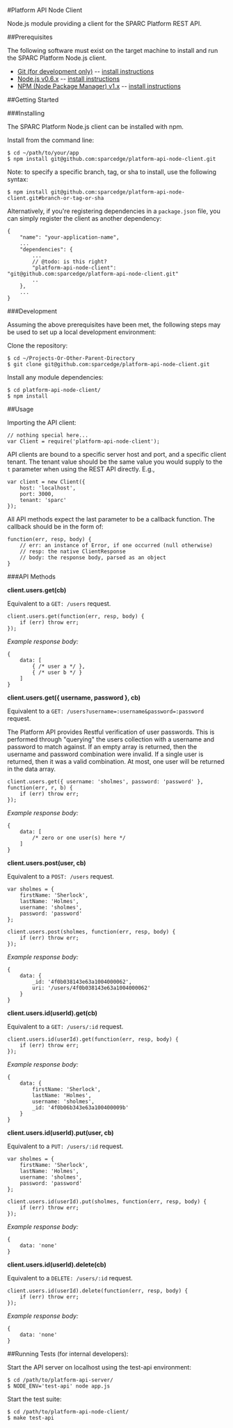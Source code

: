 #Platform API Node Client

Node.js module providing a client for the SPARC Platform REST API.

##Prerequisites

The following software must exist on the target machine to install and run the
SPARC Platform Node.js client.

* [Git (for development only)](http://git-scm.com/) -- [install instructions](http://book.git-scm.com/2_installing_git.html)
* [Node.js v0.6.x](http://nodejs.org/) -- [install instructions](https://github.com/joyent/node/wiki/Installation)
* [NPM (Node Package Manager) v1.x](http://npmjs.org/) -- [install instructions](https://github.com/isaacs/npm)

##Getting Started

###Installing

The SPARC Platform Node.js client can be installed with npm.

Install from the command line:

    $ cd ~/path/to/your/app
    $ npm install git@github.com:sparcedge/platform-api-node-client.git

Note: to specify a specific branch, tag, or sha to install, use the following syntax:

    $ npm install git@github.com:sparcedge/platform-api-node-client.git#branch-or-tag-or-sha

Alternatively, if you're registering dependencies in a `package.json` file, you can simply register the client
as another dependency:

    {
        "name": "your-application-name",
        ...
        "dependencies": {
            ...
            // @todo: is this right?
            "platform-api-node-client": "git@github.com:sparcedge/platform-api-node-client.git" 
            ..
        },
        ...
    }

###Development

Assuming the above prerequisites have been met, the following steps may be used 
to set up a local development environment:

Clone the repository:

    $ cd ~/Projects-Or-Other-Parent-Directory
    $ git clone git@github.com:sparcedge/platform-api-node-client.git

Install any module dependencies:

    $ cd platform-api-node-client/
    $ npm install


##Usage

Importing the API client:

    // nothing special here...
    var Client = require('platform-api-node-client');
    
API clients are bound to a specific server host and port, and a specific client tenant.  The tenant value should be
the same value you would supply to the `t` parameter when using the REST API directly.  E.g.,

    var client = new Client({
        host: 'localhost',
        port: 3000,
        tenant: 'sparc'
    });

All API methods expect the last parameter to be a callback function.  The callback should be in the form of:

    function(err, resp, body) {
        // err: an instance of Error, if one occurred (null otherwise)
        // resp: the native ClientResponse
        // body: the response body, parsed as an object
    }

###API Methods

**client.users.get(cb)**

Equivalent to a `GET: /users` request.

    client.users.get(function(err, resp, body) {
        if (err) throw err;
    });

*Example response body:*

    {
        data: [
            { /* user a */ },
            { /* user b */ }
        ]
    }
    
**client.users.get({ username, password }, cb)**

Equivalent to a `GET: /users?username=:username&password=:password` request.

The Platform API provides Restful verification of user passwords.  This is performed through "querying" the
users collection with a username and password to match against.  If an empty array is returned, then the username
and password combination were invalid.  If a single user is returned, then it was a valid combination.  At most,
one user will be returned in the data array.

    client.users.get({ username: 'sholmes', password: 'password' }, function(err, r, b) {
        if (err) throw err;
	});
    
*Example response body:*

    {
        data: [
            /* zero or one user(s) here */
        ]
    }

**client.users.post(user, cb)**

Equivalent to a `POST: /users` request.

    var sholmes = {
        firstName: 'Sherlock',
        lastName: 'Holmes',
        username: 'sholmes',
        password: 'password'
    };
    
    client.users.post(sholmes, function(err, resp, body) {
        if (err) throw err;
    });

*Example response body:*

    {
        data: {
            _id: '4f0b038143e63a1004000062',
            uri: '/users/4f0b038143e63a1004000062'
        }
    }

**client.users.id(userId).get(cb)**

Equivalent to a `GET: /users/:id` request.

    client.users.id(userId).get(function(err, resp, body) {
        if (err) throw err;
    });

*Example response body:*

    {
        data: {
            firstName: 'Sherlock',
            lastName: 'Holmes',
            username: 'sholmes',
            _id: '4f0b06b343e63a100400009b'
        }
    }
    
**client.users.id(userId).put(user, cb)**

Equivalent to a `PUT: /users/:id` request.

    var sholmes = {
        firstName: 'Sherlock',
        lastName: 'Holmes',
        username: 'sholmes',
        password: 'password'
    };
    
    client.users.id(userId).put(sholmes, function(err, resp, body) {
        if (err) throw err;
    });

*Example response body:*

    {
        data: 'none'
    }
    
**client.users.id(userId).delete(cb)**

Equivalent to a `DELETE: /users/:id` request.
    
    client.users.id(userId).delete(function(err, resp, body) {
        if (err) throw err;
    });

*Example response body:*

    {
        data: 'none'
    }

##Running Tests (for internal developers):

Start the API server on localhost using the test-api environment:

    $ cd /path/to/platform-api-server/
    $ NODE_ENV='test-api' node app.js

Start the test suite:

    $ cd /path/to/platform-api-node-client/
    $ make test-api
